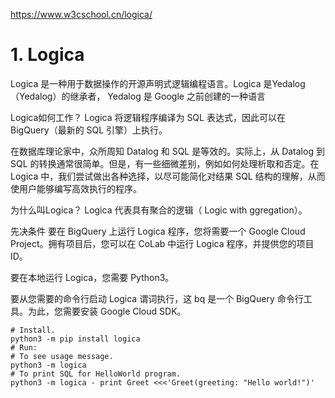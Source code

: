 

https://www.w3cschool.cn/logica/

# 1. Logica 




Logica 是一种用于数据操作的开源声明式逻辑编程语言。Logica 是Yedalog（Yedalog）的继承者， Yedalog 是 Google 之前创建的一种语言


Logica如何工作？
Logica 将逻辑程序编译为 SQL 表达式，因此可以在 BigQuery（最新的 SQL 引擎）上执行。

在数据库理论家中，众所周知 Datalog 和 SQL 是等效的。实际上，从 Datalog 到 SQL 的转换通常很简单。但是，有一些细微差别，例如如何处理析取和否定。在 Logica 中，我们尝试做出各种选择，以尽可能简化对结果 SQL 结构的理解，从而使用户能够编写高效执行的程序。

为什么叫Logica？
Logica 代表具有聚合的逻辑（ Logic with ggregation）。

先决条件
要在 BigQuery 上运行 Logica 程序，您将需要一个 Google Cloud Project。拥有项目后，您可以在 CoLab 中运行 Logica 程序，并提供您的项目 ID。

要在本地运行 Logica，您需要 Python3。

要从您需要的命令行启动 Logica 谓词执行，这 bq 是一个 BigQuery 命令行工具。为此，您需要安装 Google Cloud SDK。

```
# Install.
python3 -m pip install logica
# Run:
# To see usage message.
python3 -m logica
# To print SQL for HelloWorld program.
python3 -m logica - print Greet <<<'Greet(greeting: "Hello world!")'
```



